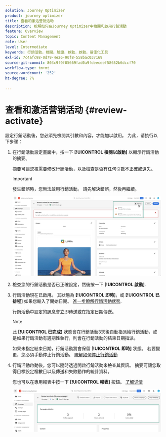 ```yaml
---
solution: Journey Optimizer
product: journey optimizer
title: 查看和激活营销活动
description: 瞭解如何在Journey Optimizer中檢閱和啟用行銷活動
feature: Overview
topic: Content Management
role: User
level: Intermediate
keywords: 行銷活動，檢閱，驗證，啟動，啟動，最佳化工具
exl-id: 7c4afc98-0d79-4e26-90f8-558bac037169
source-git-commit: 803c9f9f05669fad0a9fdeeceef58652b6dccf70
workflow-type: tm+mt
source-wordcount: '252'
ht-degree: 7%

---
```


# 查看和激活营销活动 {#review-activate}

設定行銷活動後，您必須先檢閱其引數和內容，才能加以啟用。 为此，请执行以下步骤：

1. 在行銷活動設定畫面中，按一下 **[!UICONTROL 檢閱以啟動]** 以顯示行銷活動的摘要。

   摘要可讓您視需要修改行銷活動，以及檢查是否有任何引數不正確或遺失。

   >[!IMPORTANT]
   >
   >發生錯誤時，您無法啟用行銷活動。 請先解決錯誤，然後再繼續。

   ![](assets/create-campaign-alerts.png)

1. 檢查您的行銷活動是否已正確設定，然後按一下 **[!UICONTROL 啟動]**.

1. 行銷活動現在已啟用。 其狀態為 **[!UICONTROL 即時]**，或 **[!UICONTROL 已排程]** 如果您輸入了開始日期。 [進一步瞭解行銷活動狀態](get-started-with-campaigns.md#statuses).

   行銷活動中設定的訊息會立即傳送或在指定日期傳送。

   >[!NOTE]
   >
   >此 **[!UICONTROL 已完成]** 狀態會在行銷活動3天後自動指派給行銷活動，或是如果行銷活動有週期性執行，則會在行銷活動的結束日期指派。
   >
   >如果未指定結束日期，行銷活動將會保留 **[!UICONTROL 即時]** 狀態。 若要變更，您必須手動停止行銷活動。 [瞭解如何停止行銷活動](modify-stop-campaign.md)

1. 行銷活動啟動後，您可以隨時透過開啟行銷活動來檢查其資訊。 摘要可讓您取得目標設定檔數目以及傳送和失敗動作的統計資料。

   您也可以在專用報表中按一下 **[!UICONTROL 報表]** 按鈕。 [了解详情](../reports/campaign-global-report.md)

   ![](assets/create-campaign-summary.png)
